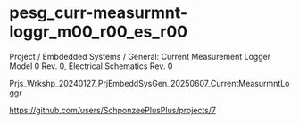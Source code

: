 # pesg_curr-measurmnt-loggr_m00_r00_es_r00
Project / Embdedded Systems / General: Current Measurement Logger Model 0 Rev. 0, Electrical Schematics Rev. 0

Prjs_Wrkshp_20240127_PrjEmbeddSysGen_20250607_CurrentMeasurmntLoggr

https://github.com/users/SchponzeePlusPlus/projects/7

